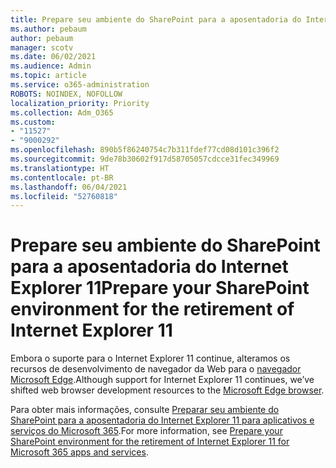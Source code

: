 ```yaml
---
title: Prepare seu ambiente do SharePoint para a aposentadoria do Internet Explorer 11
ms.author: pebaum
author: pebaum
manager: scotv
ms.date: 06/02/2021
ms.audience: Admin
ms.topic: article
ms.service: o365-administration
ROBOTS: NOINDEX, NOFOLLOW
localization_priority: Priority
ms.collection: Adm_O365
ms.custom:
- "11527"
- "9000292"
ms.openlocfilehash: 890b5f86240754c7b311fdef77cd08d101c396f2
ms.sourcegitcommit: 9de78b30602f917d58705057cdcce31fec349969
ms.translationtype: HT
ms.contentlocale: pt-BR
ms.lasthandoff: 06/04/2021
ms.locfileid: "52760818"
---
```

# <a name="prepare-your-sharepoint-environment-for-the-retirement-of-internet-explorer-11"></a><span data-ttu-id="dfbad-102">Prepare seu ambiente do SharePoint para a aposentadoria do Internet Explorer 11</span><span class="sxs-lookup"><span data-stu-id="dfbad-102">Prepare your SharePoint environment for the retirement of Internet Explorer 11</span></span>

<span data-ttu-id="dfbad-103">Embora o suporte para o Internet Explorer 11 continue, alteramos os recursos de desenvolvimento de navegador da Web para o [navegador Microsoft Edge](https://www.microsoft.com/edge/business).</span><span class="sxs-lookup"><span data-stu-id="dfbad-103">Although support for Internet Explorer 11 continues, we’ve shifted web browser development resources to the [Microsoft Edge browser](https://www.microsoft.com/edge/business).</span></span> 

<span data-ttu-id="dfbad-104">Para obter mais informações, consulte [Preparar seu ambiente do SharePoint para a aposentadoria do Internet Explorer 11 para aplicativos e serviços do Microsoft 365](/sharepoint/prepare-ie11).</span><span class="sxs-lookup"><span data-stu-id="dfbad-104">For more information, see [Prepare your SharePoint environment for the retirement of Internet Explorer 11 for Microsoft 365 apps and services](/sharepoint/prepare-ie11).</span></span>

